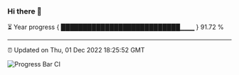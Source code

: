 ### Hi there 👋

⏳ Year progress { ███████████████████████████▁▁▁ } 91.72 %

---

⏰ Updated on Thu, 01 Dec 2022 18:25:52 GMT

![Progress Bar CI](https://github.com/ZhaoGui/ZhaoGui/workflows/Progress%20Bar%20CI/badge.svg)
